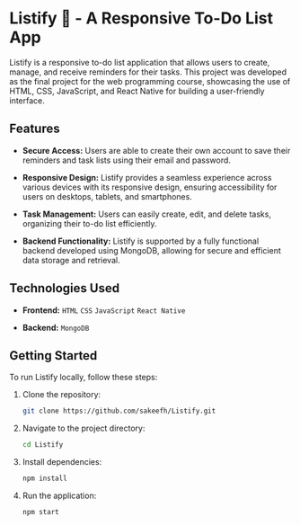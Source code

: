 # Listify 📘 - A Responsive To-Do List App

Listify is a responsive to-do list application that allows users to create, manage, and receive reminders for their tasks. This project was developed as the final project for the web programming course, showcasing the use of HTML, CSS, JavaScript, and React Native for building a user-friendly interface.

## Features

- **Secure Access:** Users are able to create their own account to save their reminders and task lists using their email and password.

- **Responsive Design:** Listify provides a seamless experience across various devices with its responsive design, ensuring accessibility for users on desktops, tablets, and smartphones.

- **Task Management:** Users can easily create, edit, and delete tasks, organizing their to-do list efficiently.

- **Backend Functionality:** Listify is supported by a fully functional backend developed using MongoDB, allowing for secure and efficient data storage and retrieval.

## Technologies Used

- **Frontend:** `HTML` `CSS` `JavaScript` `React Native`

- **Backend:** `MongoDB`

## Getting Started

To run Listify locally, follow these steps:

1. Clone the repository:
   ```bash
   git clone https://github.com/sakeefh/Listify.git

2. Navigate to the project directory:
   ```bash
   cd Listify

3. Install dependencies:
   ```bash
   npm install

4. Run the application:
   ```bash
   npm start
